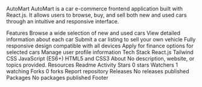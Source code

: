AutoMart
AutoMart is a car e-commerce frontend application built with React.js. It allows users to browse, buy, and sell both new and used cars through an intuitive and responsive interface.

Features
Browse a wide selection of new and used cars
View detailed information about each car
Submit a car listing to sell your own vehicle
Fully responsive design compatible with all devices
Apply for finance options for selected cars
Manage user profile information
Tech Stack
React.js
Tailwind CSS
JavaScript (ES6+)
HTML5 and CSS3
About
No description, website, or topics provided.
Resources
 Readme
 Activity
Stars
 0 stars
Watchers
 1 watching
Forks
 0 forks
Report repository
Releases
No releases published
Packages
No packages published
Footer
